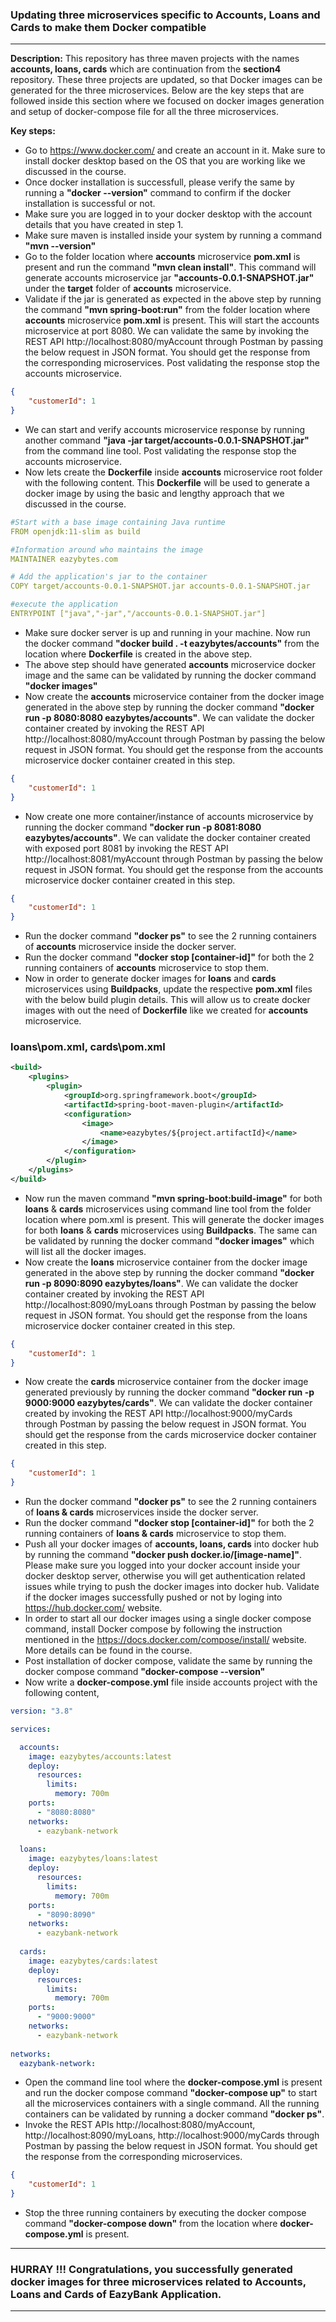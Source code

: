 ### Updating three microservices specific to Accounts, Loans and Cards to make them Docker compatible
---

**Description:** This repository has three maven projects with the names **accounts, loans, cards** which are continuation from the **section4** repository. 
These three projects are updated, so that Docker images can be generated for the three microservices. Below are the key steps that are followed inside this section where we focused on docker images generation and setup of docker-compose file for all the three microservices.

**Key steps:**
- Go to https://www.docker.com/ and create an account in it. Make sure to install docker desktop based on the OS that you are working like we discussed in the course.
- Once docker installation is successfull, please verify the same by running a **"docker --version"** command to confirm if the docker installation is successful or not.
- Make sure you are logged in to your docker desktop with the account details that you have created in step 1.
- Make sure maven is installed inside your system by running a command **"mvn --version"**
- Go to the folder location where **accounts** microservice **pom.xml** is present and run the command **"mvn clean install"**. This command will generate accounts microservice jar **"accounts-0.0.1-SNAPSHOT.jar"** under the **target** folder of **accounts** microservice.
- Validate if the jar is generated as expected in the above step by running the command **"mvn spring-boot:run"** from the folder location where **accounts** microservice **pom.xml** is present. This will start the accounts microservice at port 8080. We can validate the same by invoking the REST API http://localhost:8080/myAccount through Postman by passing the below request in JSON format. You should get the response from the corresponding microservices. Post validating the response stop the accounts microservice.
```json
{
    "customerId": 1
}
```
- We can start and verify accounts microservice response by running another command **"java -jar target/accounts-0.0.1-SNAPSHOT.jar"** from the command line tool. Post validating the response stop the accounts microservice.
- Now lets create the **Dockerfile** inside **accounts** microservice root folder with the following content. This **Dockerfile** will be used to generate a docker image by using the basic and lengthy approach that we discussed in the course.
```yaml
#Start with a base image containing Java runtime
FROM openjdk:11-slim as build

#Information around who maintains the image
MAINTAINER eazybytes.com

# Add the application's jar to the container
COPY target/accounts-0.0.1-SNAPSHOT.jar accounts-0.0.1-SNAPSHOT.jar

#execute the application
ENTRYPOINT ["java","-jar","/accounts-0.0.1-SNAPSHOT.jar"]
```
- Make sure docker server is up and running in your machine. Now run the docker command **"docker build . -t eazybytes/accounts"** from the location where **Dockerfile** is
  created in the above step. 
- The above step should have generated **accounts** microservice docker image and the same can be validated by running the docker command **"docker images"**
- Now create the **accounts** microservice container from the docker image generated in the above step by running the docker command **"docker run -p 8080:8080 eazybytes/accounts"**. We can validate the docker container created by invoking the REST API http://localhost:8080/myAccount through Postman by passing the below request in JSON format. You should get the response from the accounts microservice docker container created in this step.
```json
{
    "customerId": 1
}
```
- Now create one more container/instance of accounts microservice by running the docker command **"docker run -p 8081:8080 eazybytes/accounts"**. We can validate the docker container created with exposed port 8081 by invoking the REST API http://localhost:8081/myAccount through Postman by passing the below request in JSON format. You should get the response from the accounts microservice docker container created in this step.
```json
{
    "customerId": 1
}
```
- Run the docker command **"docker ps"** to see the 2 running containers of **accounts** microservice inside the docker server.
- Run the docker command **"docker stop [container-id]"** for both the 2 running containers of **accounts** microservice to stop them.
- Now in order to generate docker images for **loans** and **cards** microservices using **Buildpacks**, update the respective **pom.xml** files with the below build plugin       details. This will allow us to create docker images with out the need of **Dockerfile** like we created for **accounts** microservice.

### loans\pom.xml, cards\pom.xml

```xml
<build>
	<plugins>
		<plugin>
			<groupId>org.springframework.boot</groupId>
			<artifactId>spring-boot-maven-plugin</artifactId>
			<configuration>
				<image>
					<name>eazybytes/${project.artifactId}</name>
				</image>
			</configuration>
		</plugin>
	</plugins>
</build>  

```
- Now run the maven command **"mvn spring-boot:build-image"** for both **loans** & **cards** microservices using command line tool from the folder location where pom.xml is present. This will generate the docker images for both **loans** & **cards** microservices using **Buildpacks**. The same can be validated by running the docker command **"docker images"** which will list all the docker images.
- Now create the **loans** microservice container from the docker image generated in the above step by running the docker command **"docker run -p 8090:8090 eazybytes/loans"**. We can validate the docker container created by invoking the REST API http://localhost:8090/myLoans through Postman by passing the below request in JSON format. You should get the response from the loans microservice docker container created in this step.
```json
{
    "customerId": 1
}
```
- Now create the **cards** microservice container from the docker image generated previously by running the docker command **"docker run -p 9000:9000 eazybytes/cards"**. We can validate the docker container created by invoking the REST API http://localhost:9000/myCards through Postman by passing the below request in JSON format. You should get the response from the cards microservice docker container created in this step.
```json
{
    "customerId": 1
}
```
- Run the docker command **"docker ps"** to see the 2 running containers of **loans & cards** microservices inside the docker server.
- Run the docker command **"docker stop [container-id]"** for both the 2 running containers of **loans & cards** microservice to stop them.
- Push all your docker images of **accounts, loans, cards** into docker hub by running the command **"docker push docker.io/[image-name]"**. Please make sure you logged into 
  your docker account inside your docker desktop server, otherwise you will get authentication related issues while trying to push the docker images into docker hub. Validate
  if the docker images successfully pushed or not by loging into https://hub.docker.com/ website.
- In order to start all our docker images using a single docker compose command, install Docker compose by following the instruction mentioned in the https://docs.docker.com/compose/install/ website. More details can be found in the course.
- Post installation of docker compose, validate the same by running the docker compose command **"docker-compose --version"**
- Now write a **docker-compose.yml** file inside accounts project with the following content,
```yaml
version: "3.8"

services:

  accounts:
    image: eazybytes/accounts:latest
    deploy:
      resources:
        limits:
          memory: 700m
    ports:
      - "8080:8080"
    networks:
      - eazybank-network
    
  loans:
    image: eazybytes/loans:latest
    deploy:
      resources:
        limits:
          memory: 700m
    ports:
      - "8090:8090"
    networks:
      - eazybank-network
    
  cards:
    image: eazybytes/cards:latest
    deploy:
      resources:
        limits:
          memory: 700m
    ports:
      - "9000:9000"
    networks:
      - eazybank-network
    
networks:
  eazybank-network:
```
-  Open the command line tool where the **docker-compose.yml** is present and run the docker compose command **"docker-compose up"** to start all the microservices containers with a single command. All the running containers can be validated by running a docker command **"docker ps"**.
-  Invoke the REST APIs http://localhost:8080/myAccount, http://localhost:8090/myLoans, http://localhost:9000/myCards through Postman by passing the below request in JSON          format. You should get the response from the corresponding microservices.
```json
{
    "customerId": 1
}
```
-  Stop the three running containers by executing the docker compose command **"docker-compose down"** from the location where **docker-compose.yml** is present.
---
### HURRAY !!! Congratulations, you successfully generated docker images for three microservices related to Accounts, Loans and Cards of EazyBank Application.
---
